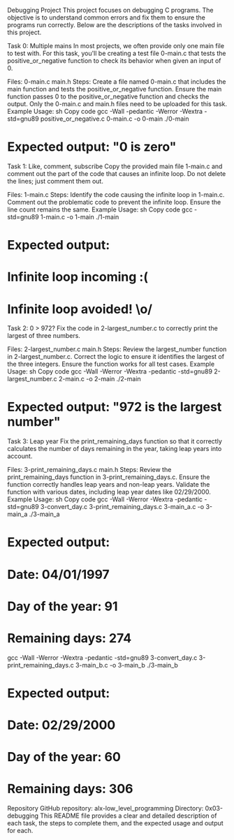 Debugging Project
This project focuses on debugging C programs. The objective is to understand common errors and fix them to ensure the programs run correctly. Below are the descriptions of the tasks involved in this project.

Task 0: Multiple mains
In most projects, we often provide only one main file to test with. For this task, you'll be creating a test file 0-main.c that tests the positive_or_negative function to check its behavior when given an input of 0.

Files:
0-main.c
main.h
Steps:
Create a file named 0-main.c that includes the main function and tests the positive_or_negative function.
Ensure the main function passes 0 to the positive_or_negative function and checks the output.
Only the 0-main.c and main.h files need to be uploaded for this task.
Example Usage:
sh
Copy code
gcc -Wall -pedantic -Werror -Wextra -std=gnu89 positive_or_negative.c 0-main.c -o 0-main
./0-main
# Expected output: "0 is zero"
Task 1: Like, comment, subscribe
Copy the provided main file 1-main.c and comment out the part of the code that causes an infinite loop. Do not delete the lines; just comment them out.

Files:
1-main.c
Steps:
Identify the code causing the infinite loop in 1-main.c.
Comment out the problematic code to prevent the infinite loop.
Ensure the line count remains the same.
Example Usage:
sh
Copy code
gcc -std=gnu89 1-main.c -o 1-main
./1-main
# Expected output:
# Infinite loop incoming :(
# Infinite loop avoided! \o/
Task 2: 0 > 972?
Fix the code in 2-largest_number.c to correctly print the largest of three numbers.

Files:
2-largest_number.c
main.h
Steps:
Review the largest_number function in 2-largest_number.c.
Correct the logic to ensure it identifies the largest of the three integers.
Ensure the function works for all test cases.
Example Usage:
sh
Copy code
gcc -Wall -Werror -Wextra -pedantic -std=gnu89 2-largest_number.c 2-main.c -o 2-main
./2-main
# Expected output: "972 is the largest number"
Task 3: Leap year
Fix the print_remaining_days function so that it correctly calculates the number of days remaining in the year, taking leap years into account.

Files:
3-print_remaining_days.c
main.h
Steps:
Review the print_remaining_days function in 3-print_remaining_days.c.
Ensure the function correctly handles leap years and non-leap years.
Validate the function with various dates, including leap year dates like 02/29/2000.
Example Usage:
sh
Copy code
gcc -Wall -Werror -Wextra -pedantic -std=gnu89 3-convert_day.c 3-print_remaining_days.c 3-main_a.c -o 3-main_a
./3-main_a
# Expected output:
# Date: 04/01/1997
# Day of the year: 91
# Remaining days: 274

gcc -Wall -Werror -Wextra -pedantic -std=gnu89 3-convert_day.c 3-print_remaining_days.c 3-main_b.c -o 3-main_b
./3-main_b
# Expected output:
# Date: 02/29/2000
# Day of the year: 60
# Remaining days: 306
Repository
GitHub repository: alx-low_level_programming
Directory: 0x03-debugging
This README file provides a clear and detailed description of each task, the steps to complete them, and the expected usage and output for each.
